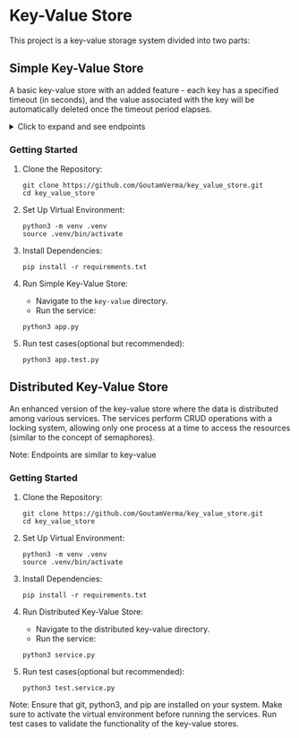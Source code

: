 # Key-Value Store
This project is a key-value storage system divided into two parts:



## Simple Key-Value Store

A basic key-value store with an added feature - each key has a specified timeout (in seconds), and the value associated with the key will be automatically deleted once the timeout period elapses.

<details>
  <summary>Click to expand and see endpoints</summary>

  ## Endpoints
  1. **Get Value**
     - URL: `/get`
     - Method: `GET`
     - Parameters: `key`
     - Example: `curl -X GET "http://localhost:5000/get?key=1"`
     - Response: 
       ```json
       {
         "current_time": "Thu, 11 Jan 2024 21:09:21 GMT", 
         "time_out": "Thu, 11 Jan 2024 21:09:26 GMT", 
         "value": "hello"
       }
       ```

  2. **Set Key-Value:**
     - URL: `/set`
     - Method: `GET`
     - Parameters: `key`, `value`, `timeout` (in seconds)
     - Example: `curl -X GET "http://localhost:5000/set?key=1&value=hello&timeout=10"`
     - Response:
       ```json
       {
         "key": "1", 
         "message": "Value set successfully", 
         "timeout": "Thu, 11 Jan 2024 21:09:37 GMT", 
         "value": "hello"
       }
       ```

  3. **Delete Value:**
     - URL: `/delete`
     - Method: `GET`
     - Parameters: `key`
     - Example: `curl -X GET "http://localhost:5000/delete?key=1"`
     - Response:
       ```json
       {
         "message": "Value deleted successfully"
       }
       ```

  4. **Retrieve all data:**
     - URL: `/all`
     - Method: `GET`
     - Example: `curl -X GET "http://localhost:5000/all"`
     - Response:
       ```json
       {
         "1": {
           "time_out": "Thu, 11 Jan 2024 21:12:31 GMT", 
           "value": "hello"
         }
       }
       ```

</details>

### Getting Started

1. Clone the Repository:

    ```
    git clone https://github.com/GoutamVerma/key_value_store.git
    cd key_value_store
    ```

2. Set Up Virtual Environment:

    ```
    python3 -m venv .venv
    source .venv/bin/activate
    ```

3. Install Dependencies:
    ```
    pip install -r requirements.txt
    ```

4. Run Simple Key-Value Store:
    -   Navigate to the `key-value` directory.
    -   Run the service:

    ```
    python3 app.py
    ```

5. Run test cases(optional but recommended):

    ```
    python3 app.test.py
    ```


## Distributed Key-Value Store

An enhanced version of the key-value store where the data is distributed among various services. The services perform CRUD operations with a locking system, allowing only one process at a time to access the resources (similar to the concept of semaphores).

Note: Endpoints are similar to key-value 

### Getting Started

1. Clone the Repository:
    ```
    git clone https://github.com/GoutamVerma/key_value_store.git
    cd key_value_store
    ```

2. Set Up Virtual Environment:
    ```
    python3 -m venv .venv
    source .venv/bin/activate
    ```

3. Install Dependencies:
    ```
    pip install -r requirements.txt
    ```

4. Run Distributed Key-Value Store:
    -   Navigate to the distributed key-value directory.
    -   Run the service:
    ```
    python3 service.py
    ```

5. Run test cases(optional but recommended):
    ```
    python3 test.service.py
    ```


Note: Ensure that git, python3, and pip are installed on your system. Make sure to activate the virtual environment before running the services. Run test cases to validate the functionality of the key-value stores.
